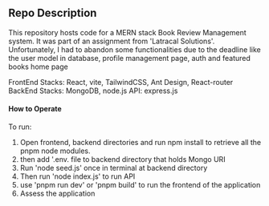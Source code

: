 ## Repo Description

This repository hosts code for a MERN stack Book Review Management system. It was part of an assignment from 'Latracal Solutions'. Unfortunately, I had to abandon some functionalities due to the deadline like the user model in database, profile management page, auth and featured books home page

FrontEnd Stacks: React, vite, TailwindCSS, Ant Design, React-router
BackEnd Stacks: MongoDB, node.js
API: express.js

#### How to Operate

To run:
1. Open frontend, backend directories and run npm install to retrieve all the pnpm node modules.
2. then add '.env. file to backend directory that holds Mongo URI
3. Run 'node seed.js' once in terminal at backend directory
4. Then run 'node index.js' to run API
5. use 'pnpm run dev' or 'pnpm build' to run the frontend of the application
6. Assess the application
